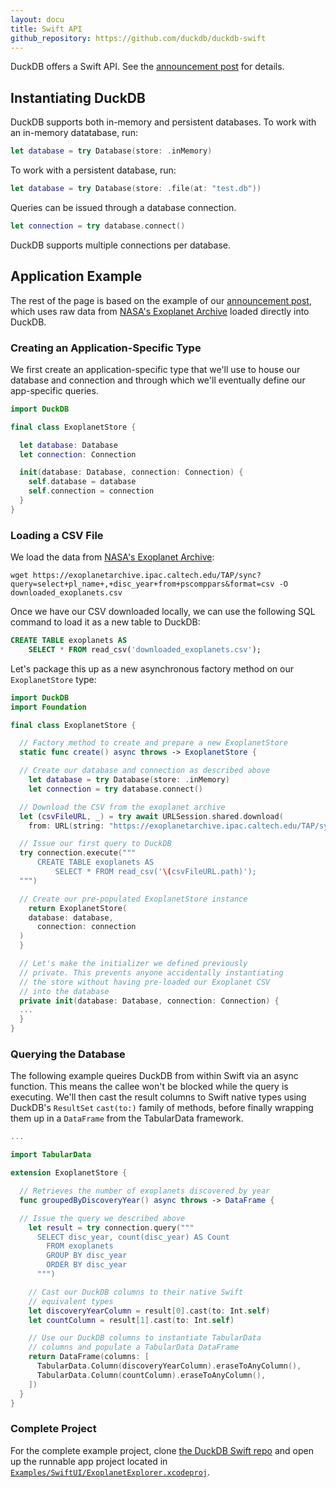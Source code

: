 ```yaml
---
layout: docu
title: Swift API
github_repository: https://github.com/duckdb/duckdb-swift
---
```


DuckDB offers a Swift API. See the [announcement post](/2023/04/21/swift) for details.

## Instantiating DuckDB

DuckDB supports both in-memory and persistent databases.
To work with an in-memory datatabase, run:

```swift
let database = try Database(store: .inMemory)
```

To work with a persistent database, run:

```swift
let database = try Database(store: .file(at: "test.db"))
```

Queries can be issued through a database connection.

```swift
let connection = try database.connect()
```

DuckDB supports multiple connections per database.

## Application Example

The rest of the page is based on the example of our [announcement post](/2023/04/21/swift), which uses raw data from [NASA's Exoplanet Archive](https://exoplanetarchive.ipac.caltech.edu) loaded directly into DuckDB.

### Creating an Application-Specific Type

We first create an application-specific type that we'll use to house our database and connection and through which we'll eventually define our app-specific queries.

```swift
import DuckDB

final class ExoplanetStore {

  let database: Database
  let connection: Connection

  init(database: Database, connection: Connection) {
    self.database = database
    self.connection = connection
  }
}
```

### Loading a CSV File

We load the data from [NASA's Exoplanet Archive](https://exoplanetarchive.ipac.caltech.edu):

```text
wget https://exoplanetarchive.ipac.caltech.edu/TAP/sync?query=select+pl_name+,+disc_year+from+pscomppars&format=csv -O downloaded_exoplanets.csv
```

Once we have our CSV downloaded locally, we can use the following SQL command to load it as a new table to DuckDB:

```sql
CREATE TABLE exoplanets AS
    SELECT * FROM read_csv('downloaded_exoplanets.csv');
```

Let's package this up as a new asynchronous factory method on our `ExoplanetStore` type:

```swift
import DuckDB
import Foundation

final class ExoplanetStore {

  // Factory method to create and prepare a new ExoplanetStore
  static func create() async throws -> ExoplanetStore {

  // Create our database and connection as described above
    let database = try Database(store: .inMemory)
    let connection = try database.connect()

  // Download the CSV from the exoplanet archive
  let (csvFileURL, _) = try await URLSession.shared.download(
    from: URL(string: "https://exoplanetarchive.ipac.caltech.edu/TAP/sync?query=select+pl_name+,+disc_year+from+pscomppars&format=csv")!)

  // Issue our first query to DuckDB
  try connection.execute("""
      CREATE TABLE exoplanets AS
          SELECT * FROM read_csv('\(csvFileURL.path)');
  """)

  // Create our pre-populated ExoplanetStore instance
    return ExoplanetStore(
    database: database,
      connection: connection
  )
  }

  // Let's make the initializer we defined previously
  // private. This prevents anyone accidentally instantiating
  // the store without having pre-loaded our Exoplanet CSV
  // into the database
  private init(database: Database, connection: Connection) {
  ...
  }
}
```

### Querying the Database

The following example queires DuckDB from within Swift via an async function. This means the callee won't be blocked while the query is executing. We'll then cast the result columns to Swift native types using DuckDB's `ResultSet` `cast(to:)` family of methods, before finally wrapping them up in a `DataFrame` from the TabularData framework.

```swift
...

import TabularData

extension ExoplanetStore {

  // Retrieves the number of exoplanets discovered by year
  func groupedByDiscoveryYear() async throws -> DataFrame {

  // Issue the query we described above
    let result = try connection.query("""
      SELECT disc_year, count(disc_year) AS Count
        FROM exoplanets
        GROUP BY disc_year
        ORDER BY disc_year
      """)

    // Cast our DuckDB columns to their native Swift
    // equivalent types
    let discoveryYearColumn = result[0].cast(to: Int.self)
    let countColumn = result[1].cast(to: Int.self)

    // Use our DuckDB columns to instantiate TabularData
    // columns and populate a TabularData DataFrame
    return DataFrame(columns: [
      TabularData.Column(discoveryYearColumn).eraseToAnyColumn(),
      TabularData.Column(countColumn).eraseToAnyColumn(),
    ])
  }
}
```

### Complete Project

For the complete example project, clone [the DuckDB Swift repo](https://github.com/duckdb/duckdb-swift) and open up the runnable app project located in [`Examples/SwiftUI/ExoplanetExplorer.xcodeproj`](https://github.com/duckdb/duckdb-swift/tree/main/Examples/SwiftUI/ExoplanetExplorer.xcodeproj).

